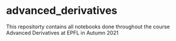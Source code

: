 # advanced_derivatives
This repositorty contains all notebooks done throughout the course Advanced Derivatives at EPFL in Autumn 2021
